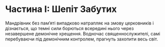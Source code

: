 # Частина І: Шепіт Забутих

Мандрівник без пам’яті випадково натрапляє на змову церковників і дізнається, що темні сили борються всередині нього через незавершене демонічне хрещення. Водночас священнослужителі, самі перебуваючи під демонічним контролем, прагнуть захопити весь світ.